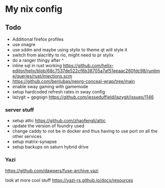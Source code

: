 # My nix config

## Todo

- Additional firefox profiles
- use onagre
- use sddm and maybe using stylix to theme qt will style it
- switch from alacritty to rio, might need to pr stylix
- do a ranger thingy after ^
- inline sql in rust working
  https://github.com/helix-editor/helix/blob/68c7537de522cf6b38705a7af51eeaac260fdc98/runtime/queries/rust/injections.scm
- https://github.com/benlubas/neorg-conceal-wrap/tree/main
- enable sway gaming with gamemode
- setup hardcoded refresh rates in sway config
- lazygit + gpgsign https://github.com/jesseduffield/lazygit/issues/1146

### server stuff

- setup attic https://github.com/zhaofengli/attic
- update the version of foundry used
- change caddy to not be in docker and thus having to use port on all the other
  services
- setup matrix-synapse
- setup backups on saturn hybrid drive

### Yazi

https://github.com/dawsers/fuse-archive.yazi

look at more cool stuff https://yazi-rs.github.io/docs/resources
